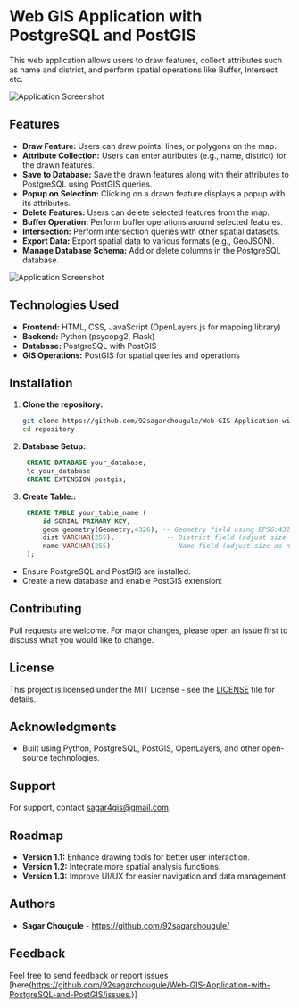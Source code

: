 # Web GIS Application with PostgreSQL and PostGIS

This web application allows users to draw features, collect attributes such as name and district, and perform spatial operations like Buffer, Intersect etc.



![Application Screenshot](https://github.com/92sagarchougule/draw-features-with-reference-openlayers/blob/main/images/Digitize.jpg "Application Screenshot")



## Features

- **Draw Feature:** Users can draw points, lines, or polygons on the map.
- **Attribute Collection:** Users can enter attributes (e.g., name, district) for the drawn features.
- **Save to Database:** Save the drawn features along with their attributes to PostgreSQL using PostGIS queries.
- **Popup on Selection:** Clicking on a drawn feature displays a popup with its attributes.
- **Delete Features:** Users can delete selected features from the map.
- **Buffer Operation:** Perform buffer operations around selected features.
- **Intersection:** Perform intersection queries with other spatial datasets.
- **Export Data:** Export spatial data to various formats (e.g., GeoJSON).
- **Manage Database Schema:** Add or delete columns in the PostgreSQL database.


![Application Screenshot](https://github.com/92sagarchougule/draw-features-with-reference-openlayers/blob/main/images/Capture.JPG "Application Screenshot")

## Technologies Used

- **Frontend:** HTML, CSS, JavaScript (OpenLayers.js for mapping library)
- **Backend:** Python (psycopg2, Flask)
- **Database:** PostgreSQL with PostGIS
- **GIS Operations:** PostGIS for spatial queries and operations

## Installation

1. **Clone the repository:**

   ```bash
   git clone https://github.com/92sagarchougule/Web-GIS-Application-with-PostgreSQL-and-PostGIS.git
   cd repository
   
3. **Database Setup::**

   ```sql
	CREATE DATABASE your_database;
	\c your_database
	CREATE EXTENSION postgis;

3. **Create Table::**

   ```sql
	CREATE TABLE your_table_name (
    	id SERIAL PRIMARY KEY,
    	geom geometry(Geometry,4326), -- Geometry field using EPSG:4326 (WGS 84)
    	dist VARCHAR(255),             -- District field (adjust size as needed)
    	name VARCHAR(255)              -- Name field (adjust size as needed)
	);
   
- Ensure PostgreSQL and PostGIS are installed.
- Create a new database and enable PostGIS extension:


## Contributing

Pull requests are welcome. For major changes, please open an issue first to discuss what you would like to change.

## License

This project is licensed under the MIT License - see the [LICENSE](LICENSE) file for details.

## Acknowledgments

- Built using Python, PostgreSQL, PostGIS, OpenLayers, and other open-source technologies.

## Support

For support, contact sagar4gis@gmail.com.

## Roadmap

- **Version 1.1:** Enhance drawing tools for better user interaction.
- **Version 1.2:** Integrate more spatial analysis functions.
- **Version 1.3:** Improve UI/UX for easier navigation and data management.

## Authors

- **Sagar Chougule** - https://github.com/92sagarchougule/


## Feedback

Feel free to send feedback or report issues [here(https://github.com/92sagarchougule/Web-GIS-Application-with-PostgreSQL-and-PostGIS/issues.)] 





   
   
